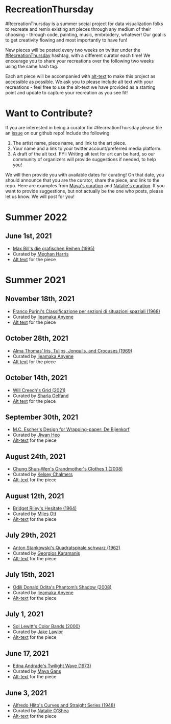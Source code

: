 # RecreationThursday

\#RecreationThursday is a summer social project for data visualization folks to recreate and remix existing art pieces through any medium of their choosing - through code, painting, music, embroidery, whatever! Our goal is to get creativity flowing and most importantly to have fun!

New pieces will be posted every two weeks on twitter under the [#RecreationThursday](https://twitter.com/hashtag/RecreationThursday) hashtag, with a different curator each time! We encourage you to share your recreations over the following two weeks using the same hash tag.

Each art piece will be accompanied with [alt-text](https://help.twitter.com/en/using-twitter/picture-descriptions) to make this project as accessible as possible. We ask you to please include alt text with your recreations - feel free to use the alt-text we have provided as a starting point and update to capture your recreation as you see fit!

# Want to Contribute?
If you are interested in being a curator for #RecreationThursday please file an [issue](https://github.com/sharlagelfand/RecreationThursday/issues) on our github repo! Include the following:

1. The artist name, piece name, and link to the art piece.
2. Your name and a link to your twitter account/preferred media platform. 
3. A draft of the alt text. FYI: Writing alt text for art can be hard, so our community of organizers will provide suggestions if needed, to help you!

We will then provide you with available dates for curating! On that date, you should announce that you are the curator, share the piece, and link to the repo. Here are examples from [Maya's curation](https://twitter.com/Mayacelium/status/1405503706653597698) and [Natalie's curation](https://twitter.com/_natalie_oshea/status/1400526683170541570). If you want to provide suggestions, but not actually be the one who posts, please let us know. We will post for you!

# Summer 2022

## June 1st, 2021
* [Max Bill's die grafischen Reihen (1995)](https://www.designreviewed.com/artefacts/max-bill-die-grafischen-reihen-1995/)
* Curated by [Meghan Harris](https://twitter.com/meghansharris)
* [Alt text](https://github.com/sharlagelfand/RecreationThursday/blob/main/alt-text/2022-06-02.md) for the piece

# Summer 2021

## November 18th, 2021
* [Franco Purini's Classificazione per sezioni di situazioni spaziali (1968)](https://www.isplora.com/us/News/Architects/franco-purini-drawing-architecture)
* Curated by [Ijeamaka Anyene](https://twitter.com/ijeamaka_a)
* [Alt text](https://github.com/sharlagelfand/RecreationThursday/blob/main/alt-text/2021-11-18.md) for the piece

## October 28th, 2021
* [Alma Thomas’ Iris, Tulips, Jonquils, and Crocuses (1969)](https://www.artsy.net/artwork/alma-thomas-iris-tulips-jonquils-and-crocuses)
* Curated by [Ijeamaka Anyene](https://twitter.com/ijeamaka_a)
* [Alt text](https://github.com/sharlagelfand/RecreationThursday/blob/main/alt-text/2021-10-28.md) for the piece

## October 14th, 2021
* [Will Creech's Grid (2021)](https://www.instagram.com/p/CQ82UdMFSj_/)
* Curated by [Sharla Gelfand](https://twitter.com/sharlagelfand)
* [Alt text](https://github.com/sharlagelfand/RecreationThursday/blob/main/alt-text/2021-10-14.md) for the piece

## September 30th, 2021
* [M.C. Escher's Design for Wrapping-paper: De Bijenkorf](https://www.wikiart.org/en/m-c-escher/not_detected_204690)
* Curated by [Jiwan Heo](https://twitter.com/jiwanheo)
* [Alt-text](https://github.com/sharlagelfand/RecreationThursday/blob/main/alt-text/2021-09-30.md) for the piece

## August 24th, 2021
* [Chung Shun-Wen's Grandmother's Clothes 1 (2008)](https://explore.dangrove.org/objects/1185)
* Curated by [Kelsey Chalmers](https://twitter.com/kelsey_chalmers)
* [Alt-text](https://github.com/sharlagelfand/RecreationThursday/blob/main/alt-text/2021-08-24.md) for the piece

## August 12th, 2021
* [Bridget Riley's Hesitate (1964)](https://www.tate.org.uk/art/artworks/riley-hesitate-t04132)
* Curated by [Miles Ott](https://twitter.com/Miles_Ott)
* [Alt-text](https://github.com/sharlagelfand/RecreationThursday/blob/main/alt-text/2021-08-12.md) for the piece

## July 29th, 2021
* [Anton Stankowski's Quadratspirale schwarz (1962)](https://www.artsy.net/artwork/anton-stankowski-quadratspirale-schwarz)
* Curated by [Georgios Karamanis](https://twitter.com/geokaramanis)
* [Alt-text](https://github.com/sharlagelfand/RecreationThursday/blob/main/alt-text/2021-07-29.md) for the piece

## July 15th, 2021
* [Odili Donald Odita's Phantom’s Shadow (2008)](https://www.stevenson.info/exhibition/3088/work/3)
* Curated by [Ijeamaka Anyene](https://twitter.com/ijeamaka_a)
* [Alt-text](https://github.com/sharlagelfand/RecreationThursday/blob/main/alt-text/2021-07-15.md) for the piece

## July 1, 2021
* [Sol Lewitt's Color Bands (2000)](https://www.sollewittprints.org/artwork/lewitt-raisonne-2000-07/)
* Curated by [Jake Lawlor](https://twitter.com/Jake_Lawlor1)
* [Alt-text](https://github.com/sharlagelfand/RecreationThursday/blob/main/alt-text/2021-07-01.md) for the piece

## June 17, 2021

* [Edna Andrade's Twilight Wave (1973)](https://www.locksgallery.com/exhibitions/edna-andrade-symmetries)
* Curated by [Maya Gans](https://twitter.com/Mayacelium)
* [Alt-text](https://github.com/sharlagelfand/RecreationThursday/blob/main/alt-text/2021-06-17.md) for the piece

## June 3, 2021

* [Alfredo Hlito's Curves and Straight Series (1948)](https://www.moma.org/collection/works/205953)
* Curated by [Natalie O'Shea](https://twitter.com/_natalie_oshea)
* [Alt-text](https://github.com/sharlagelfand/RecreationThursday/blob/main/alt-text/2021-06-03.md) for the piece
